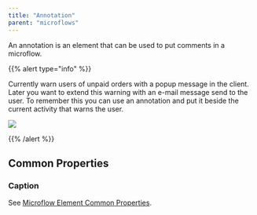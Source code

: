 ```yaml
---
title: "Annotation"
parent: "microflows"
---
```



An annotation is an element that can be used to put comments in a microflow.

{{% alert type="info" %}}

Currently warn users of unpaid orders with a popup message in the client. Later you want to extend this warning with an e-mail message send to the user. To remember this you can use an annotation and put it beside the current activity that warns the user.

![](attachments/819203/918060.png)

{{% /alert %}}

## Common Properties

### Caption

See [Microflow Element Common Properties](microflow-element-common-properties).
